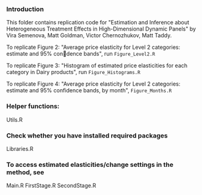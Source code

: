 ### Introduction

This folder contains replication code for "Estimation and Inference about Heterogeneous Treatment Effects
in High-Dimensional Dynamic Panels" by Vira Semenova, Matt Goldman, Victor Chernozhukov, Matt Taddy.

To replicate Figure 2: "Average price elasticity for Level 2 categories: estimate and 95% condence
bands", run 
```Figure_Level2.R```

To replicate Figure 3: "Histogram of estimated price elasticities for each category in Dairy products", run 
```Figure_Histograms.R```

To replicate Figure 4: "Average price elasticity for Level 2 categories: estimate and 95% confidence bands,
by month", 
```Figure_Months.R```

### Helper functions:
Utils.R
### Check whether you have installed required packages
Libraries.R

### To access estimated elasticities/change settings in the method, see
Main.R
FirstStage.R
SecondStage.R
